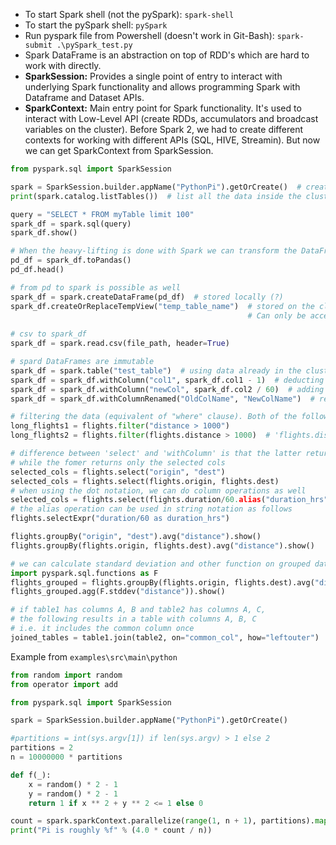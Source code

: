 - To start Spark shell (not the pySpark): `spark-shell`
- To start the pySpark shell: `pySpark`
- Run pyspark file from Powershell (doesn't work in Git-Bash): `spark-submit .\pySpark_test.py`
- Spark DataFrame is an abstraction on top of RDD's which are hard to work with directly.
- **SparkSession:** Provides a single point of entry to interact with underlying Spark functionality and allows programming Spark with Dataframe and Dataset APIs. 
- **SparkContext:** Main entry point for Spark functionality. It's used to interact with Low-Level API (create RDDs, accumulators and broadcast variables on the cluster). Before Spark 2, we had to create different contexts for working with different APIs (SQL, HIVE, Streamin). But now we can get SparkContext from SparkSession.

```python
from pyspark.sql import SparkSession

spark = SparkSession.builder.appName("PythonPi").getOrCreate()  # create a SparkSession
print(spark.catalog.listTables())  # list all the data inside the cluster. 

query = "SELECT * FROM myTable limit 100"
spark_df = spark.sql(query)
spark_df.show()

# When the heavy-lifting is done with Spark we can transform the DataFrame to a Pandas DataFrame to explore the data easier.
pd_df = spark_df.toPandas()
pd_df.head()

# from pd to spark is possible as well
spark_df = spark.createDataFrame(pd_df)  # stored locally (?)
spark_df.createOrReplaceTempView("temp_table_name")  # stored on the cluster. 
                                                     # Can only be accessed from the current session
                                                       
# csv to spark_df
spark_df = spark.read.csv(file_path, header=True)

# spard DataFrames are immutable
spark_df = spark.table("test_table")  # using data already in the cluster
spark_df = spark_df.withColumn("col1", spark_df.col1 - 1)  # deducting 1 from all elements of the column "col1"
spark_df = spark_df.withColumn("newCol", spark_df.col2 / 60)  # adding a new column constricted from an existing column
spark_df = spark_df.withColumnRenamed("OldColName", "NewColName")  # rename a column

# filtering the data (equivalent of "where" clause). Both of the following return the same result
long_flights1 = flights.filter("distance > 1000")
long_flights2 = flights.filter(flights.distance > 1000)  # 'flights.distance > 1000' returns a boolean column

# difference between 'select' and 'withColumn' is that the latter returns the whole df 
# while the fomer returns only the selected cols
selected_cols = flights.select("origin", "dest")
selected_cols = flights.select(flights.origin, flights.dest)  
# when using the dot notation, we can do column operations as well
selected_cols = flights.select(flights.duration/60.alias("duration_hrs"), flights.dest) 
# the alias operation can be used in string notation as follows
flights.selectExpr("duration/60 as duration_hrs")

flights.groupBy("origin", "dest").avg("distance").show()
flights.groupBy(flights.origin, flights.dest).avg("distance").show()

# we can calculate standard deviation and other function on grouped data as follows
import pyspark.sql.functions as F
flights_grouped = flights.groupBy(flights.origin, flights.dest).avg("distance")  # from the last line of code above
flights_grouped.agg(F.stddev("distance")).show()

# if table1 has columns A, B and table2 has columns A, C, 
# the following results in a table with columns A, B, C
# i.e. it includes the common column once
joined_tables = table1.join(table2, on="common_col", how="leftouter")
```


Example from `examples\src\main\python`
```python
from random import random
from operator import add

from pyspark.sql import SparkSession

spark = SparkSession.builder.appName("PythonPi").getOrCreate()

#partitions = int(sys.argv[1]) if len(sys.argv) > 1 else 2
partitions = 2
n = 10000000 * partitions

def f(_):
    x = random() * 2 - 1
    y = random() * 2 - 1
    return 1 if x ** 2 + y ** 2 <= 1 else 0

count = spark.sparkContext.parallelize(range(1, n + 1), partitions).map(f).reduce(add)
print("Pi is roughly %f" % (4.0 * count / n))
```
